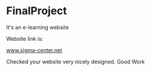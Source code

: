 # FinalProject


It's an e-learning website

Website link is:

www.sigma-center.net

Checked your website very nicely designed. Good Work
